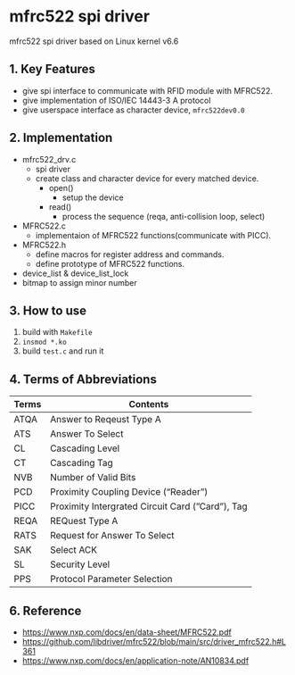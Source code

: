# mfrc522 spi driver
mfrc522 spi driver based on Linux kernel v6.6 

## 1. Key Features
- give spi interface to communicate with RFID module with MFRC522.
- give implementation of ISO/IEC 14443-3 A protocol
- give userspace interface as character device, `mfrc522dev0.0` 


## 2. Implementation 
- mfrc522_drv.c
    - spi driver
    - create class and character device for every matched device.
        - open()
            - setup the device
        - read()
            - process the sequence (reqa, anti-collision loop, select)
- MFRC522.c
    - implementaion of MFRC522 functions(communicate with PICC). 
- MFRC522.h
    - define macros for register address and commands.
    - define prototype of MFRC522 functions.
- device_list & device_list_lock
- bitmap to assign minor number


## 3. How to use
1. build with `Makefile`
2. `insmod *.ko`
3. build `test.c` and run it 

## 4. Terms of Abbreviations
|Terms|Contents|
|---|---|
|ATQA|Answer to Reqeust Type A  | 
|ATS | Answer To Select  |
|CL | Cascading Level   |
|CT | Cascading Tag  |
|NVB | Number of Valid Bits  |
|PCD | Proximity Coupling Device (“Reader”)  |
|PICC | Proximity Intergrated Circuit Card (”Card”), Tag  |
|REQA | REQuest Type A   |
|RATS | Request for Answer To Select   |
|SAK | Select ACK   |
|SL |Security Level  |
|PPS | Protocol Parameter Selection|

## 6. Reference 
- https://www.nxp.com/docs/en/data-sheet/MFRC522.pdf
- https://github.com/libdriver/mfrc522/blob/main/src/driver_mfrc522.h#L361
- https://www.nxp.com/docs/en/application-note/AN10834.pdf
